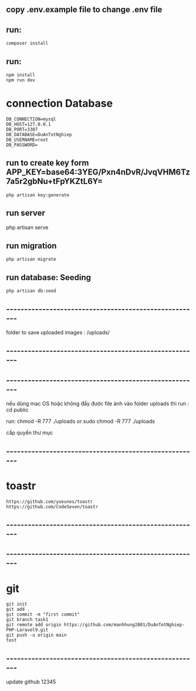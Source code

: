 ## copy .env.example file to change .env file

## run: 
    composer install
    
## run: 
    npm install
    npm run dev

# connection Database 
    DB_CONNECTION=mysql
    DB_HOST=127.0.0.1
    DB_PORT=3307             
    DB_DATABASE=DuAnTotNghiep
    DB_USERNAME=root
    DB_PASSWORD=

## run to create key form APP_KEY=base64:3YEG/Pxn4nDvR/JvqVHM6Tz7a5r2gbNu+tFpYKZtL6Y=
    php artisan key:generate

## run server 
 php artisan serve

## run migration
    php artisan migrate
    
## run database: Seeding
    php artisan db:seed 


## ------------------------------------------------------
folder to save uploaded images : /uploads/
## ------------------------------------------------------

## ------------------------------------------------------
nếu dùng mac OS hoặc không đẩy được file ảnh vào folder uploads thì 
run : cd public 

run: 
    chmod -R 777 ./uploads 
    or 
    sudo chmod -R 777 ./uploads

cấp quyền thư mục

## ------------------------------------------------------
# toastr 

    https://github.com/yoeunes/toastr
    https://github.com/CodeSeven/toastr
## ------------------------------------------------------

## ------------------------------------------------------
# git 
    git init
    git add .
    git commit -m "first commit"
    git branch task1
    git remote add origin https://github.com/manhhung2801/DuAnTotNghiep-PHP-Laravel9.git
    git push -u origin main
    test
## ------------------------------------------------------

update github  12345
